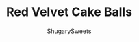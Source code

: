 ---
layout: ../../layouts/MarkdownPostLayout.astro
title: Red Velvet Cake Balls
author: ShugarySweets
pubDate: 2019-01-15
description: "Red Velvet Cake Balls with cream cheese frosting, dunked in sweet white chocolate are the perfect Fall treat! Endless possibilities!"
image_url: https://www.shugarysweets.com/wp-content/uploads/2016/11/red-velvet-cake-balls-2.jpg
tags: ["Desserts","American"]
calories: 149
protein: 1
carbohydrates: 23
fats: 6
fiber: 1
ingredients: ["1 box (16.5 oz) Red Velvet Cake mix, with ingredients to bake 13x9 cake","1 cup canned cream cheese frosting","16 oz Ghirardelli white chocolate melting wafers","1/2 cup Ghirardelli dark chocolate melting wafers, melted","sprinkles, optional"]
serves: 48
time: "1 hour 30 minutes"
prepTime: "1 hour 30 minutes"
instructions: ["Prepare cake according to package directions for a 13x9 baking dish. Allow to cool slightly.","Dump cake into a bowl, and crumble with your hands. Mix in the 1 cup of canned frosting.","Line a baking sheet with parchment paper. Using your hands, roll cake in to 1 1/2-2 inch sized balls. Repeat with remaining cake.","Freeze cake ball for one hour.","When ready to dip, melt white chocolate according to package directions. Using a toothpick, press into cake ball and dunk in white chocolate. Tap on side of bowl to remove excess. Slide off of toothpick (using a second toothpick) and drop onto parchment paper.  Repeat for remaining cake balls.","Drizzle with melted dark chocolate and immediately add sprinkles, if desired.","Store in airtight container in the refrigerator until ready to eat, up to 3 days for best flavor!"]
nutrition: ["149 calories","23 grams carbohydrates","2 milligrams cholesterol","6 grams fat","1 grams fiber","1 grams protein","3 grams saturated fat","102 milligrams sodium","16 grams sugar","0 grams trans fat","2 grams unsaturated fat"]
---